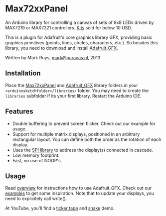 Max72xxPanel
============

An Arduino library for controlling a canvas of sets of 8x8 LEDs driven by MAX7219 or MAX7221 controllers. [Kits][hardware] sold for below 10 USD.

This is a plugin for Adafruit's core graphics library GFX, providing basic graphics primitives (points, lines, circles, characters, etc.). So besides this library, you need to download and install [Adafruit_GFX][gfx-download]. 

Written by Mark Ruys, <mark@paracas.nl>, 2013.


Installation
------------

Place the [Max72xxPanel][download] and [Adafruit_GFX][gfx-download] library folders in your `<arduinosketchfolder>/libraries/` folder. You may need to create the `libraries` subfolder if its your first library. Restart the Arduino IDE. 


Features
--------
- Double buffering to prevent screen flicker. Check out our example for usage.
- Support for multiple matrix displays, positioned in an arbitrary rectangular layout. You can define both the order as the rotation of each display.
- Uses the [SPI library][spi] to address the display(s) connected in cascade.
- Low memory footprint.
- Fast, no use of NOOP's.

Usage
-----

Read [overview][gfx-docs] for instructions how to use Adafruit_GFX. Check out our [examples][examples] to get some inspiration. Note that to update your displays, you need to explicitely call write().

At YouTube, you'll find a [ticker tape][tickertape] and [snake] demo.


[download]: https://github.com/markruys/arduino-Max72xxPanel/archive/master.zip "Download Max72xxPanel library"
[gfx-download]: https://github.com/adafruit/Adafruit-GFX-Library "Download Adafruit GFX Graphics Library"
[gfx-docs]: http://learn.adafruit.com/adafruit-gfx-graphics-library/overview "Documentation Adafruit GFX Graphics Library"
[examples]: https://github.com/markruys/arduino-Max72xxPanel/tree/master/examples "Show Max72xxPanel examples"
[hardware]: https://www.google.com/search?q=MAX7219+Red+Dot+Matrix+Module "For kits, google MAX7219 Red Dot Matrix Module"
[spi]: http://arduino.cc/en/Reference/SPI "SPI library"
[tickertape]: http://www.youtube.com/watch?v=a8T7ZFeaf1A "Max72xxPanel Arduino library demo (ticker tape)"
[snake]: http://www.youtube.com/watch?v=FbJJyuCwohs "Max72xxPanel Arduino library demo (snake)"